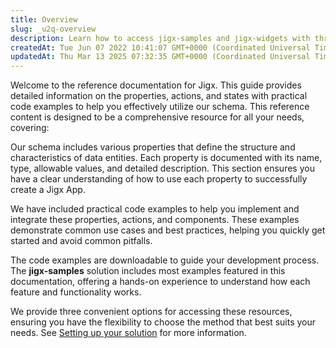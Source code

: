```yaml
---
title: Overview
slug: _u2q-overview
description: Learn how to access jigx-samples and jigx-widgets with three simple options in this document. Add the solutions to your organization from JigxManagement's Quick Start area, clone the sample projects from GitHub, or download the samples in ZIP format. Find
createdAt: Tue Jun 07 2022 10:41:07 GMT+0000 (Coordinated Universal Time)
updatedAt: Thu Mar 13 2025 07:32:35 GMT+0000 (Coordinated Universal Time)
---
```


Welcome to the reference documentation for Jigx. This guide provides detailed information on the properties, actions, and states with practical code examples to help you effectively utilize our schema. This reference content is designed to be a comprehensive resource for all your needs, covering:

<!--
|                                                               |                                                                          |
| ------------------------------------------------------------- | ------------------------------------------------------------------------ |
| [Data Providers](Data%20Providers.md)                         | [Jig Types](Jig%20Types.md)                                              |
| [Components](Components.md)                                   | [Actions](Actions.md)                                                    |
| [Custom components (Alpha)](Custom%20components%20_Alpha_.md) | [Custom templates](Custom%20components%20_Alpha_/Templates%20_Alpha_.md) |
| [widgets](Widgets.md)                                         | [Preview](Preview.md)                                                    |
| [Expressions](Expressions.md)                                 | [Notifications](Notifications.md)                                        |
| [OpenAI integration](OpenAI%20integration.md)                 | [Localization (Translation)](Localization%20_Translation_.md)            |
-->

Our schema includes various properties that define the structure and characteristics of data entities. Each property is documented with its name, type, allowable values, and detailed description. This section ensures you have a clear understanding of how to use each property to successfully create a Jigx App.

We have included practical code examples to help you implement and integrate these properties, actions, and components. These examples demonstrate common use cases and best practices, helping you quickly get started and avoid common pitfalls.

The code examples are downloadable to guide your development process. The **jigx-samples** solution includes most examples featured in this documentation, offering a hands-on experience to understand how each feature and functionality works.

We provide three convenient options for accessing these resources, ensuring you have the flexibility to choose the method that best suits your needs. See [Setting up your solution](Overview/Setting%20up%20your%20solution.md) for more information.
